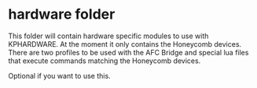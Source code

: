 # hardware folder

This folder will contain hardware specific modules to use with KPHARDWARE. At the moment it only contains the Honeycomb devices.
There are two profiles to be used with the AFC Bridge and special lua files that execute commands matching the Honeycomb devices.

Optional if you want to use this.
